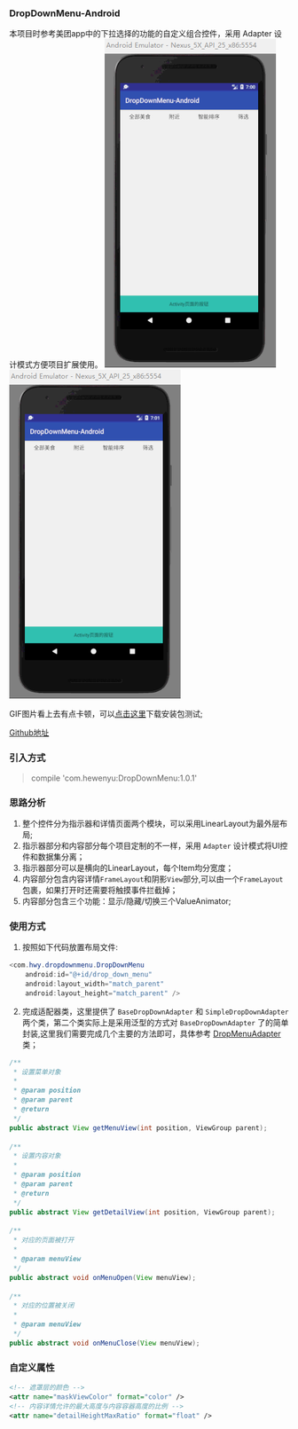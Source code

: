 ### DropDownMenu-Android
本项目时参考美团app中的下拉选择的功能的自定义组合控件，采用 Adapter 设计模式方便项目扩展使用。
![效果图1](https://github.com/hewenyuAndroid/DropDownMenu-Android/blob/master/screen/image1.gif?raw=true)
![效果图2](https://github.com/hewenyuAndroid/DropDownMenu-Android/blob/master/screen/image2.gif?raw=true)

GIF图片看上去有点卡顿，可以[点击这里](https://github.com/hewenyuAndroid/DropDownMenu-Android/raw/master/apk/app-debug.apk)下载安装包测试;

[Github地址](https://github.com/hewenyuAndroid/DropDownMenu-Android)

### 引入方式
> compile 'com.hewenyu:DropDownMenu:1.0.1'

### 思路分析
1. 整个控件分为指示器和详情页面两个模块，可以采用LinearLayout为最外层布局;
2. 指示器部分和内容部分每个项目定制的不一样，采用 `Adapter` 设计模式将UI控件和数据集分离；
3. 指示器部分可以是横向的LinearLayout，每个Item均分宽度；
4. 内容部分包含内容详情`FrameLayout`和阴影`View`部分,可以由一个`FrameLayout`包裹，如果打开时还需要将触摸事件拦截掉；
5. 内容部分包含三个功能：显示/隐藏/切换三个ValueAnimator;

### 使用方式
1. 按照如下代码放置布局文件:
```Java
<com.hwy.dropdownmenu.DropDownMenu
    android:id="@+id/drop_down_menu"
    android:layout_width="match_parent"
    android:layout_height="match_parent" />
```
2. 完成适配器类，这里提供了 `BaseDropDownAdapter` 和 `SimpleDropDownAdapter` 两个类，第二个类实际上是采用泛型的方式对 `BaseDropDownAdapter` 了的简单封装,这里我们需要完成几个主要的方法即可，具体参考 [DropMenuAdapter](https://github.com/hewenyuAndroid/DropDownMenu-Android/blob/master/app/src/main/java/com/hwy/dropdownmenu_android/DropMenuAdapter.java) 类；
```Java
/**
 * 设置菜单对象
 *
 * @param position
 * @param parent
 * @return
 */
public abstract View getMenuView(int position, ViewGroup parent);

/**
 * 设置内容对象
 *
 * @param position
 * @param parent
 * @return
 */
public abstract View getDetailView(int position, ViewGroup parent);

/**
 * 对应的页面被打开
 *
 * @param menuView
 */
public abstract void onMenuOpen(View menuView);

/**
 * 对应的位置被关闭
 *
 * @param menuView
 */
public abstract void onMenuClose(View menuView);
```

### 自定义属性
```XML
<!-- 遮罩层的颜色 -->
<attr name="maskViewColor" format="color" />
<!-- 内容详情允许的最大高度与内容容器高度的比例 -->
<attr name="detailHeightMaxRatio" format="float" />
```